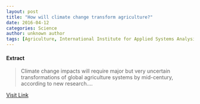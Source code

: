 ```yaml
---
layout: post
title: "How will climate change transform agriculture?"
date: 2016-04-12
categories: Science
author: unknown author
tags: [Agriculture, International Institute for Applied Systems Analysis, Water resources, Climate change, Food security, Change, Natural environment]
---
```





#### Extract
>Climate change impacts will require major but very uncertain transformations of global agriculture systems by mid-century, according to new research....



[Visit Link](http://feeds.sciencedaily.com/~r/sciencedaily/~3/Msp8JLD9t5w/141218131421.htm)


